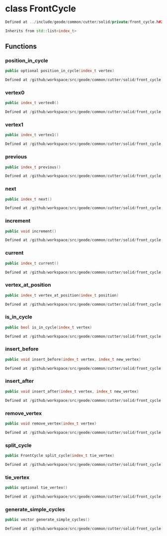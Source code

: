 # class FrontCycle

```cpp
Defined at ../include/geode/common/cutter/solid/private/front_cycle.h#27
```

```cpp
Inherits from std::list<index_t>
```



## Functions

### position_in_cycle

```cpp
public optional position_in_cycle(index_t vertex)
```

```cpp
Defined at /github/workspace/src/geode/common/cutter/solid/front_cycle.cpp#18
```

### vertex0

```cpp
public index_t vertex0()
```

```cpp
Defined at /github/workspace/src/geode/common/cutter/solid/front_cycle.cpp#33
```

### vertex1

```cpp
public index_t vertex1()
```

```cpp
Defined at /github/workspace/src/geode/common/cutter/solid/front_cycle.cpp#38
```

### previous

```cpp
public index_t previous()
```

```cpp
Defined at /github/workspace/src/geode/common/cutter/solid/front_cycle.cpp#43
```

### next

```cpp
public index_t next()
```

```cpp
Defined at /github/workspace/src/geode/common/cutter/solid/front_cycle.cpp#49
```

### increment

```cpp
public void increment()
```

```cpp
Defined at /github/workspace/src/geode/common/cutter/solid/front_cycle.cpp#59
```

### current

```cpp
public index_t current()
```

```cpp
Defined at /github/workspace/src/geode/common/cutter/solid/front_cycle.cpp#54
```

### vertex_at_position

```cpp
public index_t vertex_at_position(index_t position)
```

```cpp
Defined at /github/workspace/src/geode/common/cutter/solid/front_cycle.cpp#67
```

### is_in_cycle

```cpp
public bool is_in_cycle(index_t vertex)
```

```cpp
Defined at /github/workspace/src/geode/common/cutter/solid/front_cycle.cpp#85
```

### insert_before

```cpp
public void insert_before(index_t vertex, index_t new_vertex)
```

```cpp
Defined at /github/workspace/src/geode/common/cutter/solid/front_cycle.cpp#90
```

### insert_after

```cpp
public void insert_after(index_t vertex, index_t new_vertex)
```

```cpp
Defined at /github/workspace/src/geode/common/cutter/solid/front_cycle.cpp#97
```

### remove_vertex

```cpp
public void remove_vertex(index_t vertex)
```

```cpp
Defined at /github/workspace/src/geode/common/cutter/solid/front_cycle.cpp#161
```

### split_cycle

```cpp
public FrontCycle split_cycle(index_t tie_vertex)
```

```cpp
Defined at /github/workspace/src/geode/common/cutter/solid/front_cycle.cpp#126
```

### tie_vertex

```cpp
public optional tie_vertex()
```

```cpp
Defined at /github/workspace/src/geode/common/cutter/solid/front_cycle.cpp#147
```

### generate_simple_cycles

```cpp
public vector generate_simple_cycles()
```

```cpp
Defined at /github/workspace/src/geode/common/cutter/solid/front_cycle.cpp#167
```




